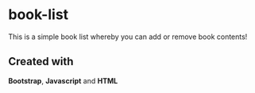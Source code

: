 # book-list
This is a simple book list whereby you can add or remove book contents!
## Created with
**Bootstrap**, **Javascript** and **HTML**

